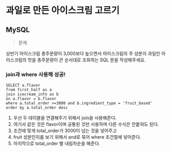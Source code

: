# 과일로 만든 아이스크림 고르기
## MySQL

>문제

상반기 아이스크림 총주문량이 3,000보다 높으면서 아이스크림의 주 성분이 과일인 아이스크림의 맛을 총주문량이 큰 순서대로 조회하는 SQL 문을 작성해주세요.

### join과 where 사용해 성공!
```
SELECT a.flavor
from first_half as a
join icecream_info as b
on a.flavor = b.flavor
where a.total_order >=3000 and b.ingredient_type = 'fruit_based'
order by a.total_order desc
```
1. 우선 두 테이블을 연결해주기 위해서 join을 사용해준다.
2. 여기서 같은 것은 flavor이며 공통된 것만 사용하며 다른 수식은 안붙혀도 된다.
3. 조건에 맞게 total_order가 3000이 넘는 것을 넣어주고
4. fruit 성분인지를 보기 위해서 and로 묶어 where 조건절에 넣어준다.
5. 마지막으로 total_order 별 내림차순을 해준다.
